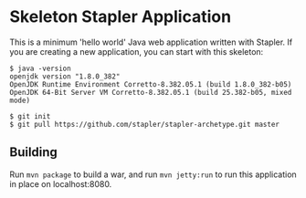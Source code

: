 Skeleton Stapler Application
============================

This is a minimum 'hello world' Java web application written with Stapler.
If you are creating a new application, you can start with this skeleton:

    $ java -version
    openjdk version "1.8.0_382"
    OpenJDK Runtime Environment Corretto-8.382.05.1 (build 1.8.0_382-b05)
    OpenJDK 64-Bit Server VM Corretto-8.382.05.1 (build 25.382-b05, mixed mode)

    $ git init
    $ git pull https://github.com/stapler/stapler-archetype.git master

Building
--------

Run `mvn package` to build a war, and run `mvn jetty:run` to run this application
in place on localhost:8080.
